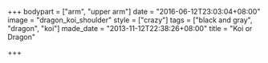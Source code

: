 +++
bodypart = ["arm", "upper arm"]
date = "2016-06-12T23:03:04+08:00"
image = "dragon_koi_shoulder"
style = ["crazy"]
tags = ["black and gray", "dragon", "koi"]
made_date = "2013-11-12T22:38:26+08:00"
title = "Koi or Dragon"

+++

